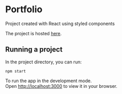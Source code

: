 # Portfolio

Project created with React using styled components

The project is hosted [here](https://estaniulyte.com/).

## Running a project

In the project directory, you can run:

```
npm start
```

To run the app in the development mode.\
Open [http://localhost:3000](http://localhost:3000) to view it in your browser.
